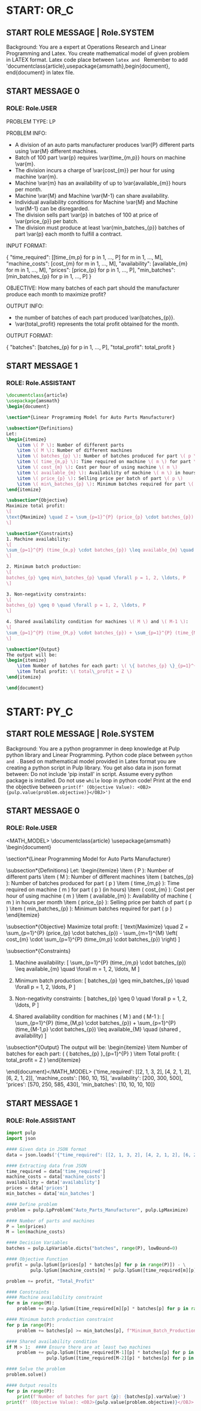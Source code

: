 # START: OR_C 
## START ROLE MESSAGE | Role.SYSTEM 
Background: You are a expert at Operations Research and Linear Programming and Latex. You create mathematical model of given problem in LATEX format. Latex code place between ```latex and ``` Remember to add 'documentclass{article},usepackage{amsmath},begin{document}, end{document} in latex file. 
## START MESSAGE 0 
### ROLE: Role.USER
<DESCRIPTION>
PROBLEM TYPE: LP

PROBLEM INFO:

- A division of an auto parts manufacturer produces \var{P} different parts using \var{M} different machines.
- Batch of 100 part \var{p} requires \var{time_{m,p}} hours on machine \var{m}.
- The division incurs a charge of \var{cost_{m}} per hour for using machine \var{m}.
- Machine \var{m} has an availability of up to \var{available_{m}} hours per month.
- Machine \var{M} and Machine \var{M-1} can share availability.
- Individual availability conditions for Machine \var{M} and Machine \var{M-1} can be disregarded.
- The division sells part \var{p} in batches of 100 at price of \var{price_{p}} per batch.
- The division must produce at least \var{min_batches_{p}} batches of part \var{p} each month to fulfill a contract.

INPUT FORMAT: 

{
    "time_required": [[time_{m,p} for p in 1, ..., P] for m in 1, ..., M],
    "machine_costs": [cost_{m} for m in 1, ..., M],
    "availability": [available_{m} for m in 1, ..., M],
    "prices": [price_{p} for p in 1, ..., P],
    "min_batches": [min_batches_{p} for p in 1, ..., P]
}

OBJECTIVE: How many batches of each part should the manufacturer produce each month to maximize profit?

OUTPUT INFO:

- the number of batches of each part produced \var{batches_{p}}.
- \var{total_profit} represents the total profit obtained for the month.

OUTPUT FORMAT:

{
    "batches": [batches_{p} for p in 1, ..., P],
    "total_profit": total_profit
}
</DESCRIPTION>


## START MESSAGE 1 
### ROLE: Role.ASSISTANT
```latex
\documentclass{article}
\usepackage{amsmath}
\begin{document}

\section*{Linear Programming Model for Auto Parts Manufacturer}

\subsection*{Definitions}
Let:
\begin{itemize}
    \item \( P \): Number of different parts
    \item \( M \): Number of different machines
    \item \( batches_{p} \): Number of batches produced for part \( p \)
    \item \( time_{m,p} \): Time required on machine \( m \) for part \( p \) (in hours)
    \item \( cost_{m} \): Cost per hour of using machine \( m \)
    \item \( available_{m} \): Availability of machine \( m \) in hours per month
    \item \( price_{p} \): Selling price per batch of part \( p \)
    \item \( min\_batches_{p} \): Minimum batches required for part \( p \)
\end{itemize}

\subsection*{Objective}
Maximize total profit:
\[
\text{Maximize} \quad Z = \sum_{p=1}^{P} (price_{p} \cdot batches_{p}) - \sum_{m=1}^{M} \left( cost_{m} \cdot \sum_{p=1}^{P} (time_{m,p} \cdot batches_{p}) \right)
\]

\subsection*{Constraints}
1. Machine availability:
\[
\sum_{p=1}^{P} (time_{m,p} \cdot batches_{p}) \leq available_{m} \quad \forall m = 1, 2, \ldots, M
\]

2. Minimum batch production:
\[
batches_{p} \geq min\_batches_{p} \quad \forall p = 1, 2, \ldots, P
\]

3. Non-negativity constraints:
\[
batches_{p} \geq 0 \quad \forall p = 1, 2, \ldots, P
\]

4. Shared availability condition for machines \( M \) and \( M-1 \):
\[
\sum_{p=1}^{P} (time_{M,p} \cdot batches_{p}) + \sum_{p=1}^{P} (time_{M-1,p} \cdot batches_{p}) \leq available_{M} \quad (shared \, availability)
\]

\subsection*{Output}
The output will be:
\begin{itemize}
    \item Number of batches for each part: \( \{ batches_{p} \}_{p=1}^{P} \)
    \item Total profit: \( total\_profit = Z \)
\end{itemize}

\end{document}
```

# START: PY_C 
## START ROLE MESSAGE | Role.SYSTEM 
Background: You are a python programmer in deep knowledge at Pulp python library and Linear Programming. Python code place between ```python and ```. Based on mathematical model provided in Latex format you are creating a python script in Pulp library. You get also data in json format between: <DATA></DATA> Do not include 'pip install' in script. Assume every python package is installed. Do not use `while` loop in python code! Print at the end the objective between <OBJ></OBJ> `print(f' (Objective Value): <OBJ>{pulp.value(problem.objective)}</OBJ>')` 
## START MESSAGE 0 
### ROLE: Role.USER
<MATH_MODEL>
\documentclass{article}
\usepackage{amsmath}
\begin{document}

\section*{Linear Programming Model for Auto Parts Manufacturer}

\subsection*{Definitions}
Let:
\begin{itemize}
    \item \( P \): Number of different parts
    \item \( M \): Number of different machines
    \item \( batches_{p} \): Number of batches produced for part \( p \)
    \item \( time_{m,p} \): Time required on machine \( m \) for part \( p \) (in hours)
    \item \( cost_{m} \): Cost per hour of using machine \( m \)
    \item \( available_{m} \): Availability of machine \( m \) in hours per month
    \item \( price_{p} \): Selling price per batch of part \( p \)
    \item \( min\_batches_{p} \): Minimum batches required for part \( p \)
\end{itemize}

\subsection*{Objective}
Maximize total profit:
\[
\text{Maximize} \quad Z = \sum_{p=1}^{P} (price_{p} \cdot batches_{p}) - \sum_{m=1}^{M} \left( cost_{m} \cdot \sum_{p=1}^{P} (time_{m,p} \cdot batches_{p}) \right)
\]

\subsection*{Constraints}
1. Machine availability:
\[
\sum_{p=1}^{P} (time_{m,p} \cdot batches_{p}) \leq available_{m} \quad \forall m = 1, 2, \ldots, M
\]

2. Minimum batch production:
\[
batches_{p} \geq min\_batches_{p} \quad \forall p = 1, 2, \ldots, P
\]

3. Non-negativity constraints:
\[
batches_{p} \geq 0 \quad \forall p = 1, 2, \ldots, P
\]

4. Shared availability condition for machines \( M \) and \( M-1 \):
\[
\sum_{p=1}^{P} (time_{M,p} \cdot batches_{p}) + \sum_{p=1}^{P} (time_{M-1,p} \cdot batches_{p}) \leq available_{M} \quad (shared \, availability)
\]

\subsection*{Output}
The output will be:
\begin{itemize}
    \item Number of batches for each part: \( \{ batches_{p} \}_{p=1}^{P} \)
    \item Total profit: \( total\_profit = Z \)
\end{itemize}

\end{document}</MATH_MODEL>
<DATA>
{'time_required': [[2, 1, 3, 2], [4, 2, 1, 2], [6, 2, 1, 2]], 'machine_costs': [160, 10, 15], 'availability': [200, 300, 500], 'prices': [570, 250, 585, 430], 'min_batches': [10, 10, 10, 10]}</DATA>


## START MESSAGE 1 
### ROLE: Role.ASSISTANT
```python
import pulp
import json

#### Given data in JSON format
data = json.loads('{"time_required": [[2, 1, 3, 2], [4, 2, 1, 2], [6, 2, 1, 2]], "machine_costs": [160, 10, 15], "availability": [200, 300, 500], "prices": [570, 250, 585, 430], "min_batches": [10, 10, 10, 10]}')

#### Extracting data from JSON
time_required = data['time_required']
machine_costs = data['machine_costs']
availability = data['availability']
prices = data['prices']
min_batches = data['min_batches']

#### Define problem
problem = pulp.LpProblem("Auto_Parts_Manufacturer", pulp.LpMaximize)

#### Number of parts and machines
P = len(prices)
M = len(machine_costs)

#### Decision Variables
batches = pulp.LpVariable.dicts("batches", range(P), lowBound=0)

#### Objective Function
profit = pulp.lpSum([prices[p] * batches[p] for p in range(P)]) - \
         pulp.lpSum([machine_costs[m] * pulp.lpSum([time_required[m][p] * batches[p] for p in range(P)]) for m in range(M)])

problem += profit, "Total_Profit"

#### Constraints
#### Machine availability constraint
for m in range(M):
    problem += pulp.lpSum([time_required[m][p] * batches[p] for p in range(P)]) <= availability[m], f"Machine_Availability_{m}"

#### Minimum batch production constraint
for p in range(P):
    problem += batches[p] >= min_batches[p], f"Minimum_Batch_Production_{p}"

#### Shared availability condition
if M > 1:  #### Ensure there are at least two machines
    problem += pulp.lpSum([time_required[M-1][p] * batches[p] for p in range(P)]) + \
               pulp.lpSum([time_required[M-2][p] * batches[p] for p in range(P)]) <= availability[M-1], "Shared_Availability"

#### Solve the problem
problem.solve()

#### Output results
for p in range(P):
    print(f'Number of batches for part {p}: {batches[p].varValue}')
print(f' (Objective Value): <OBJ>{pulp.value(problem.objective)}</OBJ>')
```

